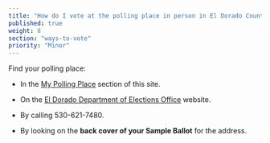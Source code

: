 ```yaml
---
title: "How do I vote at the polling place in person in El Dorado County?"
published: true
weight: 8
section: "ways-to-vote"
priority: "Minor"
---
```


Find your polling place:  

- In the [My Polling Place](#section-my-polling-place) section of this site.  

- On the [El Dorado Department of Elections Office](https://www.edcgov.us/Government/Elections/Pages/no_active_elections_-_no_sb__ballot_or_poll_info.aspx) website.  

- By calling 530-621-7480.  

- By looking on the **back cover of your Sample Ballot** for the address.
